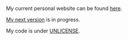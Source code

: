 My current personal website can be found [here](https://vnngu.vercel.app).

[My next version](https://namvnngu.github.io) is in progress.

My code is under [UNLICENSE](https://unlicense.org).
